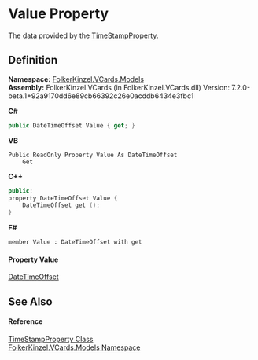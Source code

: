 # Value Property


The data provided by the <a href="7999d03f-25e2-de3c-24fb-65b1f65aef58.md">TimeStampProperty</a>.



## Definition
**Namespace:** <a href="10623553-9342-5b8f-9df4-6e7d1075f3df.md">FolkerKinzel.VCards.Models</a>  
**Assembly:** FolkerKinzel.VCards (in FolkerKinzel.VCards.dll) Version: 7.2.0-beta.1+92a9170dd6e89cb66392c26e0acddb6434e3fbc1

**C#**
``` C#
public DateTimeOffset Value { get; }
```
**VB**
``` VB
Public ReadOnly Property Value As DateTimeOffset
	Get
```
**C++**
``` C++
public:
property DateTimeOffset Value {
	DateTimeOffset get ();
}
```
**F#**
``` F#
member Value : DateTimeOffset with get
```



#### Property Value
<a href="https://learn.microsoft.com/dotnet/api/system.datetimeoffset" target="_blank" rel="noopener noreferrer">DateTimeOffset</a>

## See Also


#### Reference
<a href="7999d03f-25e2-de3c-24fb-65b1f65aef58.md">TimeStampProperty Class</a>  
<a href="10623553-9342-5b8f-9df4-6e7d1075f3df.md">FolkerKinzel.VCards.Models Namespace</a>  
